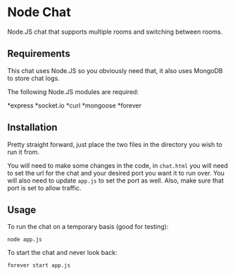 Node Chat
=========

Node.JS chat that supports multiple rooms and switching between rooms.

Requirements
------------

This chat uses Node.JS so you obviously need that, it also uses MongoDB to store chat logs.

The following Node.JS modules are required:

*express
*socket.io
*curl
*mongoose
*forever

Installation
-----------

Pretty straight forward, just place the two files in the directory you wish to run it from.

You will need to make some changes in the code, in `chat.html` you will need to set the url for the chat and your desired port you want it to run over.  You will also need to update `app.js` to set the port as well.  Also, make sure that port is set to allow traffic.

Usage
-----

To run the chat on a temporary basis (good for testing):

	node app.js
	
To start the chat and never look back:

	forever start app.js